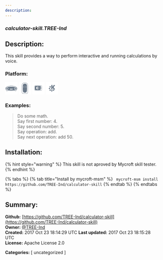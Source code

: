 ```yaml
---
description: 
---
```


### _calculator-skill.TREE-Ind_  
## Description:  
This skill provides a way to perform interactive and running calculations by voice.  
  
  
### Platform:  
 ![Mark I](../.gitbook/assets/mark-1-icon.png)  ![Mark II](../.gitbook/assets/mark-2-icon.png)  ![Picroft](../.gitbook/assets/picroft-icon.png)  ![plasmoid](../.gitbook/assets/kde.png)   
### Examples:  
> Do some math.  
> Say first number: 4.  
> Say second number: 5.  
> Say operation: add.  
> Say next operation: add 50.  
  
## Installation:  
{% hint style="warning" %}
This skill is not aproved by Mycroft skill tester.
{% endhint %}
    
{% tabs %}
{% tab title="Install by mycroft-msm" %}
``` mycroft-msm install https://github.com/TREE-Ind/calculator-skill```
{% endtab %}
  {% endtabs %}
    
## Summary:  
**Github:** [https://github.com/TREE-Ind/calculator-skill](https://github.com/TREE-Ind/calculator-skill)  
**Owner:** [@TREE-Ind](https://github.com/TREE-Ind)  
**Created:** 2017 Oct 23 18:14:29 UTC  **Last updated:** 2017 Oct 23 18:15:28 UTC  
**License:** Apache License 2.0  
  
**Categories:** [ uncategorized ]   
